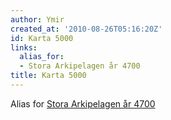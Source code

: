 ```yaml
---
author: Ymir
created_at: '2010-08-26T05:16:20Z'
id: Karta 5000
links:
  alias_for:
  - Stora Arkipelagen år 4700
title: Karta 5000
---
```


Alias for [Stora Arkipelagen år 4700]

  [Stora Arkipelagen år 4700]: Stora_Arkipelagen_år_4700